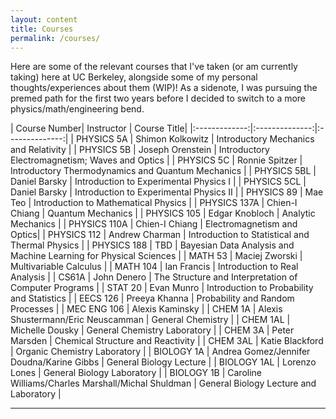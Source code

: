 ```yaml
---
layout: content
title: Courses
permalink: /courses/
---
```


Here are some of the relevant courses that I've taken (or am currently taking) here at UC Berkeley, alongside some of my personal thoughts/experiences about them (WIP)! As a sidenote, I was pursuing the premed path for the first two years before I decided to switch to a more physics/math/engineering bend.

<section class = "courses">
| Course Number| Instructor | Course Title|
|:-------------:|:--------------:|:--------------:|
| PHYSICS 5A | Shimon Kolkowitz | Introductory Mechanics and Relativity |
| PHYSICS 5B | Joseph Orenstein | Introductory Electromagnetism; Waves and Optics |
| PHYSICS 5C | Ronnie Spitzer | Introductory Thermodynamics and Quantum Mechanics | 
| PHYSICS 5BL | Daniel Barsky | Introduction to Experimental Physics I |
| PHYSICS 5CL | Daniel Barsky | Introduction to Experimental Physics II |
| PHYSICS 89 | Mae Teo | Introduction to Mathematical Physics |
| PHYSICS 137A | Chien-I Chiang | Quantum Mechanics |
| PHYSICS 105 | Edgar Knobloch | Analytic Mechanics |
| PHYSICS 110A | Chien-I Chiang | Electromagnetism and Optics|
| PHYSICS 112 | Andrew Charman | Introduction to Statistical and Thermal Physics |
| PHYSICS 188 | TBD | Bayesian Data Analysis and Machine Learning for Physical Sciences |
| MATH 53 | Maciej Zworski | Multivariable Calculus |
| MATH 104 | Ian Francis | Introduction to Real Analysis |
| CS61A | John Denero | The Structure and Interpretation of Computer Programs |
| STAT 20 | Evan Munro | Introduction to Probability and Statistics |
| EECS 126 | Preeya Khanna | Probability and Random Processes |
| MEC ENG 106 | Alexis Kaminsky | 
| CHEM 1A | Alexis Shustermann/Eric Neuscamman | General Chemistry |
| CHEM 1AL | Michelle Dousky | General Chemistry Laboratory |
| CHEM 3A | Peter Marsden | Chemical Structure and Reactivity |
| CHEM 3AL | Katie Blackford | Organic Chemistry Laboratory |
| BIOLOGY 1A | Andrea Gomez/Jennifer Doudna/Karine Gibbs | General Biology Lecture |
| BIOLOGY 1AL | Lorenzo Lones | General Biology Laboratory |
| BIOLOGY 1B | Caroline Williams/Charles Marshall/Michal Shuldman | General Biology Lecture and Laboratory |
</section>





----

